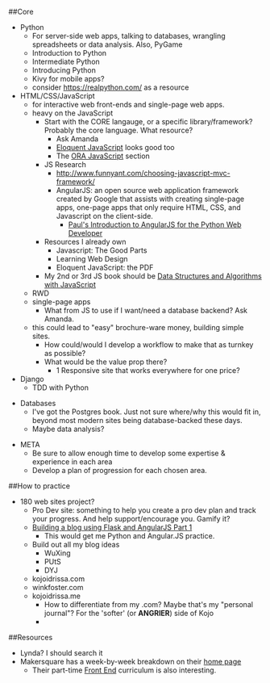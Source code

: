 ##Core
-  Python
    -  For server-side web apps, talking to databases, wrangling spreadsheets or data analysis. Also, PyGame
    -  Introduction to Python
    -  Intermediate Python
    -  Introducing Python
    -  Kivy for mobile apps?
    -  consider https://realpython.com/ as a resource
-  HTML/CSS/JavaScript
    +  for interactive web front-ends and single-page web apps.
    -  heavy on the JavaScript
        +  Start with the CORE langauge, or a specific library/framework? Probably the core language. What resource?
            *  Ask Amanda
            *  [Eloquent JavaScript](http://eloquentjavascript.net) looks good too
            *  The [ORA JavaScript](http://shop.oreilly.com/category/browse-subjects/programming/javascript.do) section
        +  JS Research
            *  http://www.funnyant.com/choosing-javascript-mvc-framework/
            +  AngularJS: an open source web application framework created by Google that assists with creating single-page apps, one-page apps that only require HTML, CSS, and Javascript on the client-side.
                *  [Paul's Introduction to AngularJS for the Python Web Developer](http://pyvideo.org/video/3157/an-introduction-to-angularjs-for-the-python-web-d)
        +  Resources I already own
            *  Javascript: The Good Parts
            *  Learning Web Design
            *  Eloquent JavaScript: the PDF
        +  My 2nd or 3rd JS book should be [Data Structures and Algorithms with JavaScript](http://shop.oreilly.com/product/0636920029557.do)
    -  RWD
    -  single-page apps
        +  What from JS to use if I want/need a database backend? Ask Amanda.
    -  this could lead to "easy" brochure-ware money, building simple sites. 
        -  How could/would I develop a workflow to make that as turnkey as possible?
        -  What would be the value prop there?
            +  1 Responsive site that works everywhere for one price?
-  Django
    +  TDD with Python
+  Databases
    *  I've got the Postgres book. Just not sure where/why this would fit in, beyond most modern sites being database-backed these days.
    *  Maybe data analysis?
*  META
    -  Be sure to allow enough time to develop some expertise & experience in each area
    -  Develop a plan of progression for each chosen area.


##How to practice
- 180 web sites project?
    -  Pro Dev site: something to help you create a pro dev plan and track your progress. And help support/encourage you. Gamify it?
    -  [Building a blog using Flask and AngularJS Part 1](http://blog.john.mayonvolcanosoftware.com/building-a-blog-using-flask-and-angularjs-part-1/?utm_source=Python+Weekly+Newsletter&utm_campaign=7c725cb02d-Python_Weekly_Issue_154_August_28_2014&utm_medium=email&utm_term=0_9e26887fc5-7c725cb02d-312680573)
        +  This would get me Python and Angular.JS practice.
    -  Build out all my  blog ideas
        +  WuXing
        +  PUtS
        +  DYJ
    -  kojoidrissa.com
    -  winkfoster.com
    -  kojoidrissa.me
        +  How to differentiate from my .com? Maybe that's my "personal journal"? For the 'softer' (or **ANGRIER**) side of Kojo
        +  

##Resources
-  Lynda? I should search it
-  Makersquare has a week-by-week breakdown on their [home page](http://www.makersquare.com/)
    +  Their part-time [Front End](http://www.makersquare.com/part-time) curriculum is also interesting.